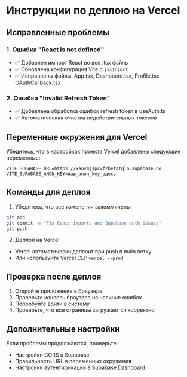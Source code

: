 # Инструкции по деплою на Vercel

## Исправленные проблемы

### 1. Ошибка "React is not defined"
- ✅ Добавлен импорт React во все .tsx файлы
- ✅ Обновлена конфигурация Vite с `jsxInject`
- ✅ Исправлены файлы: App.tsx, Dashboard.tsx, Profile.tsx, OAuthCallback.tsx

### 2. Ошибка "Invalid Refresh Token"
- ✅ Добавлена обработка ошибок refresh token в useAuth.ts
- ✅ Автоматическая очистка недействительных токенов

## Переменные окружения для Vercel

Убедитесь, что в настройках проекта Vercel добавлены следующие переменные:

```
VITE_SUPABASE_URL=https://xaovmjspcvfzbefatqlo.supabase.co
VITE_SUPABASE_ANON_KEY=ваш_anon_key_здесь
```

## Команды для деплоя

1. Убедитесь, что все изменения закоммичены:
```bash
git add .
git commit -m "Fix React imports and Supabase auth issues"
git push
```

2. Деплой на Vercel:
- Vercel автоматически деплоит при push в main ветку
- Или используйте Vercel CLI: `vercel --prod`

## Проверка после деплоя

1. Откройте приложение в браузере
2. Проверьте консоль браузера на наличие ошибок
3. Попробуйте войти в систему
4. Проверьте, что все страницы загружаются корректно

## Дополнительные настройки

Если проблемы продолжаются, проверьте:
- Настройки CORS в Supabase
- Правильность URL в переменных окружения
- Настройки аутентификации в Supabase Dashboard
